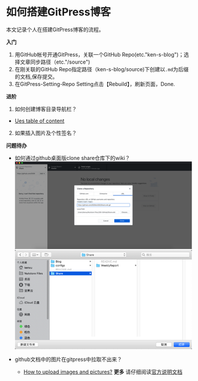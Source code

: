 # 如何搭建GitPress博客

本文记录个人在搭建GitPress博客的流程。

**入门**
1. 用GitHub帐号开通GitPress，关联一个GitHub Repo(etc."ken-s-blog")；选择文章同步路径（etc."/source")
2. 在刚关联的GitHub Repo指定路径（ken-s-blog/source)下创建以``.md``为后缀的文档,保存提交。
3. 在GitPress-Setting-Repo Setting点击【Rebuild】，刷新页面，Done.


**进阶**
1. 如何创建博客目录导航栏？
- [Ues table of content](https://gitpress.io/c/helps/collection-toc)

2. 如果插入图片及个性签名？


**问题待办**
- 如何通过github桌面版clone share仓库下的wiki？
![](./_image/2019-04-23-08-33-39.png)
![](./_image/2019-04-23-08-34-35.png)


- github文档中的图片在gitpress中拉取不出来？
  - [How to upload images and pictures?](https://gitpress.io/c/helps/faq)
**更多**
请仔细阅读[官方说明文档](https://gitpress.io/c/helps/welcome)
